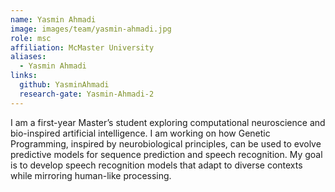 ```yaml
---
name: Yasmin Ahmadi
image: images/team/yasmin-ahmadi.jpg
role: msc
affiliation: McMaster University
aliases:
  - Yasmin Ahmadi
links:
  github: YasminAhmadi
  research-gate: Yasmin-Ahmadi-2
---
```


I am a first-year Master’s student exploring computational neuroscience and bio-inspired artificial intelligence. 
I am working on how Genetic Programming, inspired by neurobiological principles, can be used to evolve predictive models for sequence prediction and speech recognition. 
My goal is to develop speech recognition models that adapt to diverse contexts while mirroring human-like processing.
